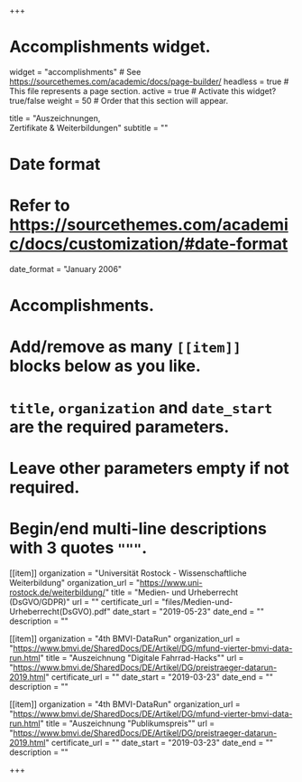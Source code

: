 +++
# Accomplishments widget.
widget = "accomplishments"  # See https://sourcethemes.com/academic/docs/page-builder/
headless = true  # This file represents a page section.
active = true  # Activate this widget? true/false
weight = 50  # Order that this section will appear.

title = "Aus&shy;zeich&shy;nungen,<br> Zer&shy;ti&shy;fi&shy;kate & Wei&shy;ter&shy;bil&shy;dungen"
subtitle = ""

# Date format
#   Refer to https://sourcethemes.com/academic/docs/customization/#date-format
date_format = "January 2006"

# Accomplishments.
#   Add/remove as many `[[item]]` blocks below as you like.
#   `title`, `organization` and `date_start` are the required parameters.
#   Leave other parameters empty if not required.
#   Begin/end multi-line descriptions with 3 quotes `"""`.

[[item]]
  organization = "Universität Rostock - Wissenschaftliche Weiterbildung"
  organization_url = "https://www.uni-rostock.de/weiterbildung/"
  title = "Medien- und Urheberrecht (DsGVO/GDPR)"
  url = ""
  certificate_url = "files/Medien-und-Urheberrecht(DsGVO).pdf"
  date_start = "2019-05-23"
  date_end = ""
  description = ""

[[item]]
  organization = "4th BMVI-DataRun"
  organization_url = "https://www.bmvi.de/SharedDocs/DE/Artikel/DG/mfund-vierter-bmvi-data-run.html"
  title = "Auszeichnung \"Digitale Fahrrad-Hacks\""
  url = "https://www.bmvi.de/SharedDocs/DE/Artikel/DG/preistraeger-datarun-2019.html"
  certificate_url = ""
  date_start = "2019-03-23"
  date_end = ""
  description = ""

[[item]]
  organization = "4th BMVI-DataRun"
  organization_url = "https://www.bmvi.de/SharedDocs/DE/Artikel/DG/mfund-vierter-bmvi-data-run.html"
  title = "Auszeichnung \"Publikumspreis\""
  url = "https://www.bmvi.de/SharedDocs/DE/Artikel/DG/preistraeger-datarun-2019.html"
  certificate_url = ""
  date_start = "2019-03-23"
  date_end = ""
  description = ""

+++
